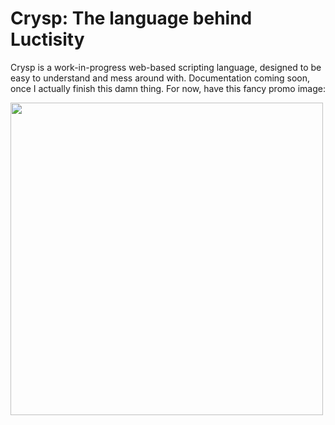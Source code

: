 # Crysp: The language behind Luctisity
Crysp is a work-in-progress web-based scripting language, designed to be easy to understand and mess around with. Documentation coming soon, once I actually finish this damn thing.
For now, have this fancy promo image:

<img src="https://u.cubeupload.com/gducrash/Frame4.png" height="500"/>
